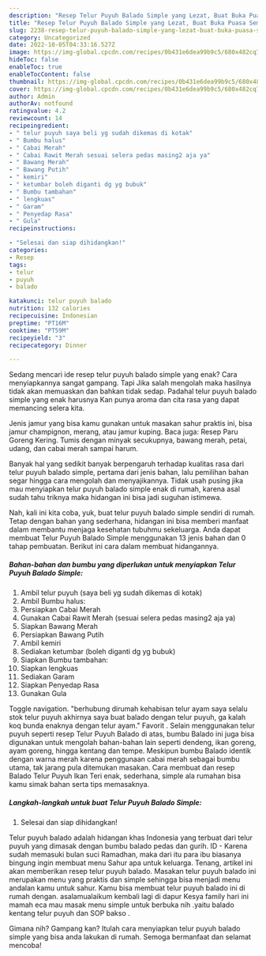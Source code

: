 ```yaml
---
description: "Resep Telur Puyuh Balado Simple yang Lezat, Buat Buka Puasa Sempurna"
title: "Resep Telur Puyuh Balado Simple yang Lezat, Buat Buka Puasa Sempurna"
slug: 2238-resep-telur-puyuh-balado-simple-yang-lezat-buat-buka-puasa-sempurna
category: Uncategorized
date: 2022-10-05T04:33:16.527Z
image: https://img-global.cpcdn.com/recipes/0b431e6dea99b9c5/680x482cq70/telur-puyuh-balado-simple-foto-resep-utama.jpg
hideToc: false
enableToc: true
enableTocContent: false
thumbnail: https://img-global.cpcdn.com/recipes/0b431e6dea99b9c5/680x482cq70/telur-puyuh-balado-simple-foto-resep-utama.jpg
cover: https://img-global.cpcdn.com/recipes/0b431e6dea99b9c5/680x482cq70/telur-puyuh-balado-simple-foto-resep-utama.jpg
author: Admin
authorAv: notfound
ratingvalue: 4.2
reviewcount: 14
recipeingredient:
- " telur puyuh saya beli yg sudah dikemas di kotak"
- " Bumbu halus"
- " Cabai Merah"
- " Cabai Rawit Merah sesuai selera pedas masing2 aja ya"
- " Bawang Merah"
- " Bawang Putih"
- " kemiri"
- " ketumbar boleh diganti dg yg bubuk"
- " Bumbu tambahan"
- " lengkuas"
- " Garam"
- " Penyedap Rasa"
- " Gula"
recipeinstructions:

- "Selesai dan siap dihidangkan!"
categories:
- Resep
tags:
- telur
- puyuh
- balado

katakunci: telur puyuh balado 
nutrition: 132 calories
recipecuisine: Indonesian
preptime: "PT16M"
cooktime: "PT59M"
recipeyield: "3"
recipecategory: Dinner

---
```



Sedang mencari ide resep telur puyuh balado simple yang enak? Cara menyiapkannya sangat gampang. Tapi Jika salah mengolah maka hasilnya tidak akan memuaskan dan bahkan tidak sedap. Padahal telur puyuh balado simple yang enak harusnya Kan punya aroma dan cita rasa yang dapat memancing selera kita.


Jenis jamur yang bisa kamu gunakan untuk masakan sahur praktis ini, bisa jamur champignon, merang, atau jamur kuping. Baca juga: Resep Paru Goreng Kering. Tumis dengan minyak secukupnya, bawang merah, petai, udang, dan cabai merah sampai harum.

Banyak hal yang sedikit banyak berpengaruh terhadap kualitas rasa dari telur puyuh balado simple, pertama dari jenis bahan, lalu pemilihan bahan segar hingga cara mengolah dan menyajikannya. Tidak usah pusing jika mau menyiapkan telur puyuh balado simple enak di rumah, karena asal sudah tahu triknya maka hidangan ini bisa jadi suguhan istimewa.


Nah, kali ini kita coba, yuk, buat telur puyuh balado simple sendiri di rumah. Tetap dengan bahan yang sederhana, hidangan ini bisa memberi manfaat dalam membantu menjaga kesehatan tubuhmu sekeluarga. Anda dapat membuat Telur Puyuh Balado Simple menggunakan 13 jenis bahan dan 0 tahap pembuatan. Berikut ini cara dalam membuat hidangannya.

<!--inarticleads1-->

##### Bahan-bahan dan bumbu yang diperlukan untuk menyiapkan Telur Puyuh Balado Simple:

1. Ambil  telur puyuh (saya beli yg sudah dikemas di kotak)
1. Ambil  Bumbu halus:
1. Persiapkan  Cabai Merah
1. Gunakan  Cabai Rawit Merah (sesuai selera pedas masing2 aja ya)
1. Siapkan  Bawang Merah
1. Persiapkan  Bawang Putih
1. Ambil  kemiri
1. Sediakan  ketumbar (boleh diganti dg yg bubuk)
1. Siapkan  Bumbu tambahan:
1. Siapkan  lengkuas
1. Sediakan  Garam
1. Siapkan  Penyedap Rasa
1. Gunakan  Gula


Toggle navigation. &#34;berhubung dirumah kehabisan telur ayam saya selalu stok telur puyuh akhirnya saya buat balado dengan telur puyuh, ga kalah koq bunda enaknya dengan telur ayam.&#34; Favorit . Selain menggunakan telur puyuh seperti resep Telur Puyuh Balado di atas, bumbu Balado ini juga bisa digunakan untuk mengolah bahan-bahan lain seperti dendeng, ikan goreng, ayam goreng, hingga kentang dan tempe. Meskipun bumbu Balado identik dengan warna merah karena penggunaan cabai merah sebagai bumbu utama, tak jarang pula ditemukan masakan. Cara membuat dan resep Balado Telur Puyuh Ikan Teri enak, sederhana, simple ala rumahan bisa kamu simak bahan serta tips memasaknya. 

<!--inarticleads2-->

##### Langkah-langkah untuk buat Telur Puyuh Balado Simple:


1. Selesai dan siap dihidangkan!

Telur puyuh balado adalah hidangan khas Indonesia yang terbuat dari telur puyuh yang dimasak dengan bumbu balado pedas dan gurih. ID - Karena sudah memasuki bulan suci Ramadhan, maka dari itu para ibu biasanya bingung ingin membuat menu Sahur apa untuk keluarga. Tenang, artikel ini akan memberikan resep telur puyuh balado. Masakan telur puyuh balado ini merupakan menu yang praktis dan simple sehingga bisa menjadi menu andalan kamu untuk sahur. Kamu bisa membuat telur puyuh balado ini di rumah dengan. asalamualaikum kembali lagi di dapur Kesya family hari ini mamah eca mau masak menu simple untuk berbuka nih .yaitu balado kentang telur puyuh dan SOP bakso . 

Gimana nih? Gampang kan? Itulah cara menyiapkan telur puyuh balado simple yang bisa anda lakukan di rumah. Semoga bermanfaat dan selamat mencoba!
